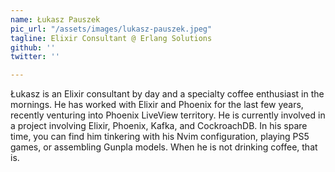 ```yaml
---
name: Łukasz Pauszek
pic_url: "/assets/images/lukasz-pauszek.jpeg"
tagline: Elixir Consultant @ Erlang Solutions
github: ''
twitter: ''

---
```

Łukasz is an Elixir consultant by day and a specialty coffee enthusiast in the mornings. He has worked with Elixir and Phoenix for the last few years, recently venturing into Phoenix LiveView territory. He is currently involved in a project involving Elixir, Phoenix, Kafka, and CockroachDB. In his spare time, you can find him tinkering with his Nvim configuration, playing PS5 games, or assembling Gunpla models. When he is not drinking coffee, that is.
